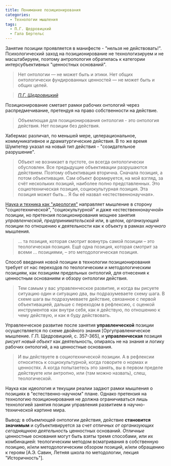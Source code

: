 ```yaml
---
title: Понимание позиционирования
categories:
  - Технологии мышления
tags:
  - П.Г. Щедровицкий
  - Гала Бертельс
---
```


Занятие позиции проявляется в манифесте - "нельзя не действовать!". Психологический заход на позиционирование не технологизируем и не масштабируем, поэтому антропология обратилась к категории интерсубъективных "ценностных оснований".  
 
 > Нет онтологии — не может быть и этики. Нет общих онтологически фундированных ценностей — не может быть и общих целей. 
 
 > <cite><a href="http://fondgp.ru/projects/jointly/school/11">П.Г. Щедровицкий</a></cite>
 
 Позиционирование сметает рамки рабочих онтологий через распредмечивание, претендуя на право собственности на действие. 
 
 > Объемлющая для позиционирования онтология - это онтология действия. Нет позиции без действия. 
 
 Хабермас различал, по меньшей мере, целерациональное, коммуникативное и драматургические действия. В то же время Шумпетер указал на новый тип действия - "созидательное разрушение". 
 
> Объект не возникает в пустоте, он всегда онтологически обусловлен. Все предыдущие объективации разрушаются действием. Поэтому объективация вторична. Сначала позиция, а потом объективация.  Сам объект формируется, на мой взгляд, за счёт нескольких позиций, наиболее полно представленных. Это социотехническая позиция, социокультурная позиция. Эта позиция может быть… Я бы её назвал «естественнонаучная». 

 [Наука и техника как "идеология"](http://vernality.ru/ценности.%20цитатыhabermas-1/) направляет мышление в сторону "социотехнической", "социокультурной" и даже «естественнонаучной» позиции, но претензия позиционирования мощнее занятия _управленческой_, _предпринимательской_ или, в целом, _организующей_ позиции по отношению к деятельности как к объекту в рамках _научного_ мышления. 
  
> ... та позиция, которая смотрит вовнутрь самой позиции – это теологическая позиция. Ещё одна позиция, которая смотрит за всеми ... позициями, – это методологическая позиция. 

Способ введения новой позиции в технологии позиционирования требует от нас переходов по теологическим и методологическим позициям, как позициям предельных онтологий, для отнесения к ценностным основаниям и обзору онтологии действия.  
 
 > Тем самым у вас управленческое развитие, и когда вы рисуете ситуацию один и ситуацию два, вы подразумеваете схему шага. В схеме шага вы подразумеваете действие, связанное с первой объективацией, дальше с переходом в рефлексию, с оценкой инструментов как внутри себя, как я действую, по отношению к чему действую, и как я буду действовать.
  
Управленческое развитие после занятия **управленческой** позиции осуществляется по схеме двойного знания \[Оргуправленическое мышление. Г.П. Щедровицкий, с. 357-365\], и **управленческая** позиция _рисует_ _новый_ _объект_ как деятельность, опираясь не на знания и логику рабочих онтологий, а на ценностные основания.  
  
 > И вы действуете в социотехнической позиции. А в рефлексии относитесь к социокультурной, когда говорите о нормах и ценностях. А когда попытаетесь это занять, вы в первом пределе действуете или антропно, или (там можно назвать), слеш, теологической.

Наука как идеология и текущии реалии задают рамки мышления о позициях в "естественно-научном" плане. Однако претензия на технологию позиционирования не должна ограничиваться лишь технологией занятия позиции управления развитием в научно-технической картине мира.  

Вывод: в объемлющей онтологии действия, действие **становится значимым** и субъективируется за счет _отличных_ _от_ _организующих_ _сегоднящнюю_ _деятельность_ ценностных оснований. _Отличные_ ценностные основания могут быть взяты тремя способами, или их комбинацией: теологическим методом всматривания в собственную позицию, и/или методологическим обзором позиций, и/или обращению к героям \[А.Э. Савин, Летняя школа по методологии, лекция "Историчность"\]. 
